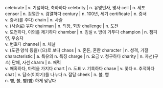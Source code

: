 celebrate	| v. 기념하다, 축하하다
celebrity	| n. 유명인사, 명사
cell	| n. 세포
censor	| n. 검열관 v. 검열하다
century	| n. 100년, 세기
certificate	| n. 증서<br/>v. 증서(를 주다)
chain	| n. 사슬<br/>v. (사슬로) 묶다
chairman	| n. 의장, 회장
challenge	| n. 도전<br/>v. 도전하다, 이의를 제기하다
chamber	| n. 침실 v. 방에 가두다
champion	| n. 챔피언, 우승자<br/>v. 변호다
channel	| n. 채널<br/>v. (도관·양식 등을) (으)로 보다
chaos	| n. 혼돈, 혼란
character	| n. 성격, 기질
characteristic	| a. 특유의 n. 특징
charge	| n. 요금 v. 청구하다
charity	| n. 자선(구호) 단체, 자선
charm	| n. 매력<br/>v. 매혹하다, 마력을 가지다
chart	| n. 도표 v. 기록하다
chase	| v. 쫓다 n. 추적하다
chat	| v. 담소(이야기)를 나누다 n. 잡담
cheek	| n. 볼, 뺨<br/>n. 뺨, 볼, 뺨(뺨) 하게 맞닿다
